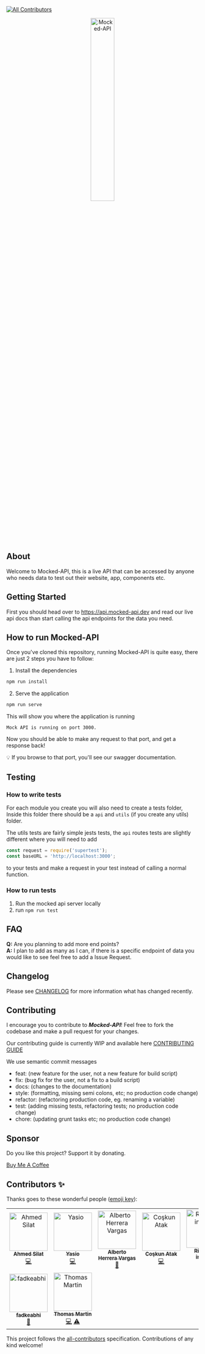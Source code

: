 
<!-- ALL-CONTRIBUTORS-BADGE:START - Do not remove or modify this section -->
[![All Contributors](https://img.shields.io/badge/all_contributors-9-orange.svg?style=flat-square)](#contributors-)
<!-- ALL-CONTRIBUTORS-BADGE:END -->

<p align="center" style="margin-bottom: 20px">
  <a href="https://github.com/ageddesi/Mocked-API">
    <img
      src="./mocked-api-logo.png" 
      alt="Mocked-API" 
      width="35%">
  </a>
</p>

## About

Welcome to Mocked-API, this is a live API that can be accessed by anyone who needs data to test out their website, app, components etc.

## Getting Started

First you should head over to https://api.mocked-api.dev and read our live api docs than start calling the api endpoints for the data you need.

## How to run Mocked-API
Once you've cloned this repository, running Mocked-API is quite easy, there are just 2 steps you have to follow:
1. Install the dependencies
```bash
npm run install
```
2. Serve the application
```bash
npm run serve
```
This will show you where the application is running
```
Mock API is running on port 3000.
```

Now you should be able to make any request to that port, and get a response back! 

💡 If you browse to that port, you'll see our swagger documentation. 


## Testing

### How to write tests
For each module you create you will also need to create a tests folder, Inside this folder there should be a `api` and `utils`
(if you create any utils) folder.

The utils tests are fairly simple jests tests, the `api` routes tests are slightly different where you will need to add 
```javascript
const request = require('supertest');
const baseURL = 'http://localhost:3000';
``` 
to your tests and make a request in your test instead of calling a normal function.

### How to run tests
1. Run the mocked api server locally
2. run `npm run test`


## FAQ

**Q:** Are you planning to add more end points? <br />
**A:** I plan to add as many as I can, if there is a specific endpoint of data you would like to see feel free to add a Issue Request.

## Changelog

Please see [CHANGELOG](CHANGELOG.md) for more information what has changed recently.

## Contributing

I encourage you to contribute to ***Mocked-API***! Feel free to fork the codebase and make a pull request for your changes.

Our contributing guide is currently WIP and available here [CONTRIBUTING GUIDE](CONTRIBUTING.md)

We use semantic commit messages 
- feat: (new feature for the user, not a new feature for build script)
- fix: (bug fix for the user, not a fix to a build script)
- docs: (changes to the documentation)
- style: (formatting, missing semi colons, etc; no production code change)
- refactor: (refactoring production code, eg. renaming a variable)
- test: (adding missing tests, refactoring tests; no production code change)
- chore: (updating grunt tasks etc; no production code change)

## Sponsor

Do you like this project? Support it by donating.

<a href="https://www.buymeacoffee.com/aaronrackley">
  Buy Me A Coffee
</a>

## Contributors ✨

Thanks goes to these wonderful people ([emoji key](https://allcontributors.org/docs/en/emoji-key)):

<!-- ALL-CONTRIBUTORS-LIST:START - Do not remove or modify this section -->
<!-- prettier-ignore-start -->
<!-- markdownlint-disable -->
<table>
  <tbody>
    <tr>
      <td align="center"><a href="https://github.com/ahmedsilat44"><img src="https://avatars.githubusercontent.com/u/105588821?v=4?s=100" width="100px;" alt="Ahmed Silat"/><br /><sub><b>Ahmed Silat</b></sub></a><br /><a href="https://github.com/ageddesi/Mocked-API/commits?author=ahmedsilat44" title="Code">💻</a></td>
      <td align="center"><a href="http://yasio.dev"><img src="https://avatars.githubusercontent.com/u/3300701?v=4?s=100" width="100px;" alt="Yasio"/><br /><sub><b>Yasio</b></sub></a><br /><a href="https://github.com/ageddesi/Mocked-API/commits?author=YasiOnFire" title="Code">💻</a></td>
      <td align="center"><a href="https://github.com/alberturria"><img src="https://avatars.githubusercontent.com/u/32776999?v=4?s=100" width="100px;" alt="Alberto Herrera Vargas"/><br /><sub><b>Alberto Herrera Vargas</b></sub></a><br /><a href="https://github.com/ageddesi/Mocked-API/commits?author=alberturria" title="Documentation">📖</a></td>
      <td align="center"><a href="https://github.com/Coskntkk"><img src="https://avatars.githubusercontent.com/u/53823825?v=4?s=100" width="100px;" alt="Coşkun Atak"/><br /><sub><b>Coşkun Atak</b></sub></a><br /><a href="https://github.com/ageddesi/Mocked-API/commits?author=Coskntkk" title="Code">💻</a></td>
      <td align="center"><a href="https://website-portofolio-ian.vercel.app/"><img src="https://avatars.githubusercontent.com/u/58666218?v=4?s=100" width="100px;" alt="Rizky ian indiarto"/><br /><sub><b>Rizky ian indiarto</b></sub></a><br /><a href="https://github.com/ageddesi/Mocked-API/commits?author=rizkyian78" title="Code">💻</a></td>
      <td align="center"><a href="https://github.com/Eroxl"><img src="https://avatars.githubusercontent.com/u/77178777?v=4?s=100" width="100px;" alt="Evan"/><br /><sub><b>Evan</b></sub></a><br /><a href="https://github.com/ageddesi/Mocked-API/commits?author=Eroxl" title="Code">💻</a></td>
      <td align="center"><a href="http://steamcommunity.com/id/Trigstur"><img src="https://avatars.githubusercontent.com/u/11588132?v=4?s=100" width="100px;" alt="Trigstur"/><br /><sub><b>Trigstur</b></sub></a><br /><a href="https://github.com/ageddesi/Mocked-API/commits?author=Trigstur" title="Code">💻</a></td>
    </tr>
    <tr>
      <td align="center"><a href="https://github.com/fadkeabhi"><img src="https://avatars.githubusercontent.com/u/31249309?v=4?s=100" width="100px;" alt="fadkeabhi"/><br /><sub><b>fadkeabhi</b></sub></a><br /><a href="https://github.com/ageddesi/Mocked-API/commits?author=fadkeabhi" title="Documentation">📖</a></td>
      <td align="center"><a href="https://github.com/Sir-Martin-Esq-III"><img src="https://avatars.githubusercontent.com/u/11279843?v=4?s=100" width="100px;" alt="Thomas Martin"/><br /><sub><b>Thomas Martin</b></sub></a><br /><a href="https://github.com/ageddesi/Mocked-API/commits?author=Sir-Martin-Esq-III" title="Code">💻</a> <a href="https://github.com/ageddesi/Mocked-API/commits?author=Sir-Martin-Esq-III" title="Tests">⚠️</a></td>
    </tr>
  </tbody>
  <tfoot>
    
  </tfoot>
</table>

<!-- markdownlint-restore -->
<!-- prettier-ignore-end -->

<!-- ALL-CONTRIBUTORS-LIST:END -->

This project follows the [all-contributors](https://github.com/all-contributors/all-contributors) specification. Contributions of any kind welcome!
